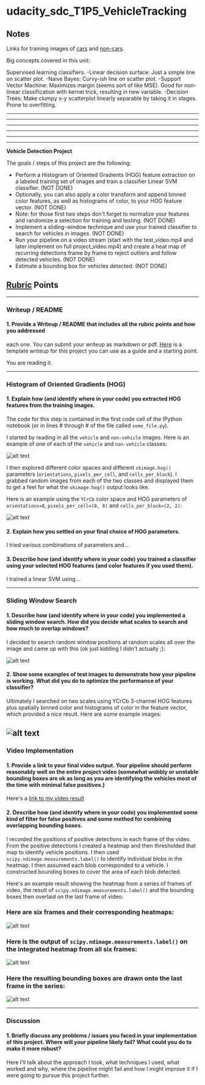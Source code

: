 # udacity_sdc_T1P5_VehicleTracking


## Notes

Links for training images of
[cars](https://s3.amazonaws.com/udacity-sdc/Vehicle_Tracking/vehicles.zip) and
[non-cars](https://s3.amazonaws.com/udacity-sdc/Vehicle_Tracking/non-vehicles.zip).

Big concepts covered in this unit:

Supervised learning classifiers.
-Linear decision surface: Just a simple line on scatter plot.
-Naive Bayes: Curvy-ish line on scatter plot.
-Support Vector Machine: Maximizes margin (seems sort of like MSE). Good for non-linear classification with kernel trick, resulting in new variable.
-Decision Trees: Make clumpy x-y scatterplot linearly separable by taking it in stages. Prone to overfitting.


*****************************************
*****************************************
*****************************************
*****************************************
*****************************************

---

**Vehicle Detection Project**

The goals / steps of this project are the following:

* Perform a Histogram of Oriented Gradients (HOG) feature extraction on a labeled training
set of images and train a classifier Linear SVM classifier. (NOT DONE)
* Optionally, you can also apply a color transform and append binned color features, as
well as histograms of color, to your HOG feature vector. (NOT DONE)
* Note: for those first two steps don't forget to normalize your features and randomize a
selection for training and testing. (NOT DONE)
* Implement a sliding-window technique and use your trained classifier to search for
vehicles in images. (NOT DONE)
* Run your pipeline on a video stream (start with the test_video.mp4 and later implement
on full project_video.mp4) and create a heat map of recurring detections frame by frame to
reject outliers and follow detected vehicles. (NOT DONE)
* Estimate a bounding box for vehicles detected. (NOT DONE)

[//]: # (Image References)
[image1]: ./examples/car_not_car.png
[image2]: ./examples/HOG_example.jpg
[image3]: ./examples/sliding_windows.jpg
[image4]: ./examples/sliding_window.jpg
[image5]: ./examples/bboxes_and_heat.png
[image6]: ./examples/labels_map.png
[image7]: ./examples/output_bboxes.png
[video1]: ./project_video.mp4

## [Rubric](https://review.udacity.com/#!/rubrics/513/view) Points

---
### Writeup / README

#### 1. Provide a Writeup / README that includes all the rubric points and how you addressed
each one.  You can submit your writeup as markdown or pdf.
[Here](https://github.com/udacity/CarND-Vehicle-Detection/blob/master/writeup_template.md)
is a template writeup for this project you can use as a guide and a starting point.

You are reading it.

---

### Histogram of Oriented Gradients (HOG)

#### 1. Explain how (and identify where in your code) you extracted HOG features from the training images.

The code for this step is contained in the first code cell of the IPython notebook (or in lines # through # of the file called `some_file.py`).

I started by reading in all the `vehicle` and `non-vehicle` images.  Here is an example of one of each of the `vehicle` and `non-vehicle` classes:

![alt text][image1]

I then explored different color spaces and different `skimage.hog()` parameters (`orientations`, `pixels_per_cell`, and `cells_per_block`).  I grabbed random images from each of the two classes and displayed them to get a feel for what the `skimage.hog()` output looks like.

Here is an example using the `YCrCb` color space and HOG parameters of `orientations=8`, `pixels_per_cell=(8, 8)` and `cells_per_block=(2, 2)`:


![alt text][image2]


#### 2. Explain how you settled on your final choice of HOG parameters.

I tried various combinations of parameters and...

#### 3. Describe how (and identify where in your code) you trained a classifier using your selected HOG features (and color features if you used them).

I trained a linear SVM using...







---


### Sliding Window Search

#### 1. Describe how (and identify where in your code) you implemented a sliding window search.  How did you decide what scales to search and how much to overlap windows?

I decided to search random window positions at random scales all over the image and came up with this (ok just kidding I didn't actually ;):

![alt text][image3]

#### 2. Show some examples of test images to demonstrate how your pipeline is working.  What did you do to optimize the performance of your classifier?

Ultimately I searched on two scales using YCrCb 3-channel HOG features plus spatially binned color and histograms of color in the feature vector, which provided a nice result.  Here are some example images:

![alt text][image4]
---

### Video Implementation

#### 1. Provide a link to your final video output.  Your pipeline should perform reasonably well on the entire project video (somewhat wobbly or unstable bounding boxes are ok as long as you are identifying the vehicles most of the time with minimal false positives.)
Here's a [link to my video result](./project_video.mp4)


#### 2. Describe how (and identify where in your code) you implemented some kind of filter for false positives and some method for combining overlapping bounding boxes.

I recorded the positions of positive detections in each frame of the video.  From the positive detections I created a heatmap and then thresholded that map to identify vehicle positions.  I then used `scipy.ndimage.measurements.label()` to identify individual blobs in the heatmap.  I then assumed each blob corresponded to a vehicle.  I constructed bounding boxes to cover the area of each blob detected.

Here's an example result showing the heatmap from a series of frames of video, the result of `scipy.ndimage.measurements.label()` and the bounding boxes then overlaid on the last frame of video:

### Here are six frames and their corresponding heatmaps:

![alt text][image5]

### Here is the output of `scipy.ndimage.measurements.label()` on the integrated heatmap from all six frames:
![alt text][image6]

### Here the resulting bounding boxes are drawn onto the last frame in the series:
![alt text][image7]



---

### Discussion

#### 1. Briefly discuss any problems / issues you faced in your implementation of this project.  Where will your pipeline likely fail?  What could you do to make it more robust?

Here I'll talk about the approach I took, what techniques I used, what worked and why, where the pipeline might fail and how I might improve it if I were going to pursue this project further.

